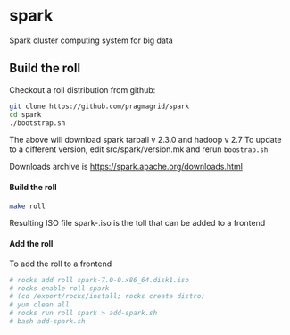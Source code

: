 # spark
Spark cluster computing system for big data

## Build the roll

Checkout a roll distribution from github:

``` bash
git clone https://github.com/pragmagrid/spark
cd spark
./bootstrap.sh
```

The above will download spark tarball v 2.3.0 and hadoop v 2.7
To update to a different version, edit src/spark/version.mk and rerun `boostrap.sh`

Downloads archive is https://spark.apache.org/downloads.html

#### Build the roll

``` bash
make roll
```

Resulting ISO file spark-<VERSION>.iso is the toll that can be added to a frontend

#### Add the roll

To add the roll to a frontend 

``` bash
# rocks add roll spark-7.0-0.x86_64.disk1.iso
# rocks enable roll spark
# (cd /export/rocks/install; rocks create distro)
# yum clean all
# rocks run roll spark > add-spark.sh
# bash add-spark.sh  
```

